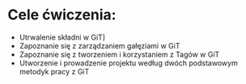 # Cele ćwiczenia:
- Utrwalenie składni w GiT]
- Zapoznanie się z zarządzaniem gałęziami w GiT
- Zapoznanie się z tworzeniem i korzystaniem z Tagów w GiT
- Utworzenie i prowadzenie projektu według dwóch podstawowym metodyk pracy z GiT
